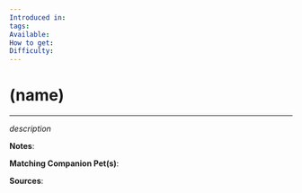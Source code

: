 ```yaml
---
Introduced in: 
tags: 
Available: 
How to get: 
Difficulty:
---
```

# (name)
---
_description_

**Notes**:

**Matching Companion Pet(s)**:

**Sources**:
